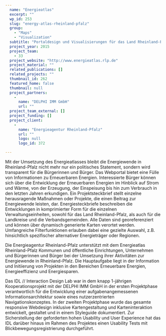 ```yaml
---
  name: "Energieatlas"
  excerpt: ""
  wp_id: 253
  slug: "energy-atlas-rheinland-pfalz"
  group: 
    - "Maps"
    - "Visualization"
  subtitle: "Portaldesign und Visualisierungen für das Land Rheinland-Pfalz"
  project_year: 2015
  project_team: 
    - 33
  project_website: "http://www.energieatlas.rlp.de"
  project_material: ""
  related_publications: []
  related_projects: ""
  thumbnail_id: 262
  featured_home: false
  thumbnail: null
  project_partners: 
    - 
      name: "DELPHI IMM GmbH"
      url: ""
  project_team_external: []
  project_funding: []
  project_client: 
    - 
      name: "Energieagentur Rheinland-Pfalz"
      url: ""
      logo: null
      logo_id: 372

---
```

Mit der Umsetzung des Energieatlasses bleibt die Energiewende in Rheinland-Pfalz nicht mehr nur ein politisches Statement, sondern wird transparent für die Bürgerinnen und Bürger. Das Webportal bietet eine Fülle von Informationen zu Erneuerbaren Energien. Interessierte Bürger können sich über die Entwicklung der Erneuerbaren Energien im Hinblick auf Strom und Wärme, von der Erzeugung, der Einspeisung bis hin zum Verbrauch in den letzten Jahren erkundigen. Ein Projektsteckbrief stellt einzelne herausragende Maßnahmen oder Projekte, die einen Beitrag zur Energiewende leisten, dar. Energiesteckbriefe beschreiben die Entwicklungen in komprimierter Form für die einzelnen Verwaltungseinheiten, sowohl für das Land Rheinland-Pfalz, als auch für die Landkreise und die Verbandsgemeinden. Alle Daten sind georeferenziert und können über dynamisch generierte Karten verortet werden. Umfangreiche Filterfunktionen erlauben dabei eine gezielte Auswahl, z.B. hinsichtlich spezifischer alternativer Energieträger oder Regionen.

Die Energieagentur Rheinland-Pfalz unterstützt mit dem Energieatlas Rheinland-Pfalz Kommunen und öffentliche Einrichtungen, Unternehmen und Bürgerinnen und Bürger bei der Umsetzung ihrer Aktivitäten zur Energiewende in Rheinland-Pfalz. Die Hauptaufgabe liegt in der Information und Initiierung von Projekten in den Bereichen Erneuerbare Energien, Energieeffizienz und Energiesparen.

Das IDL // Interaction Design Lab war in dem knapp 1-jährigen Kooperationsprojekt mit der DELPHI IMM GmbH in der ersten Projektphase verantwortlich für die Entwicklung einer aufgabenangemessenen Informationsarchitektur sowie eines nutzerzentrierten Navigationskonzeptes. In der zweiten Projektphase wurde das gesamte responsive Webdesign inklusive Kartengestaltung und Karteninteraktion entwickelt, gestaltet und in einem Styleguide dokumentiert. Zur Sicherstellung der geforderten hohen Usability und User Experience hat das IDL darüber hinaus im Rahmen des Projektes einen Usability Tests mit Blickbewegungsregistrierung durchgeführt.